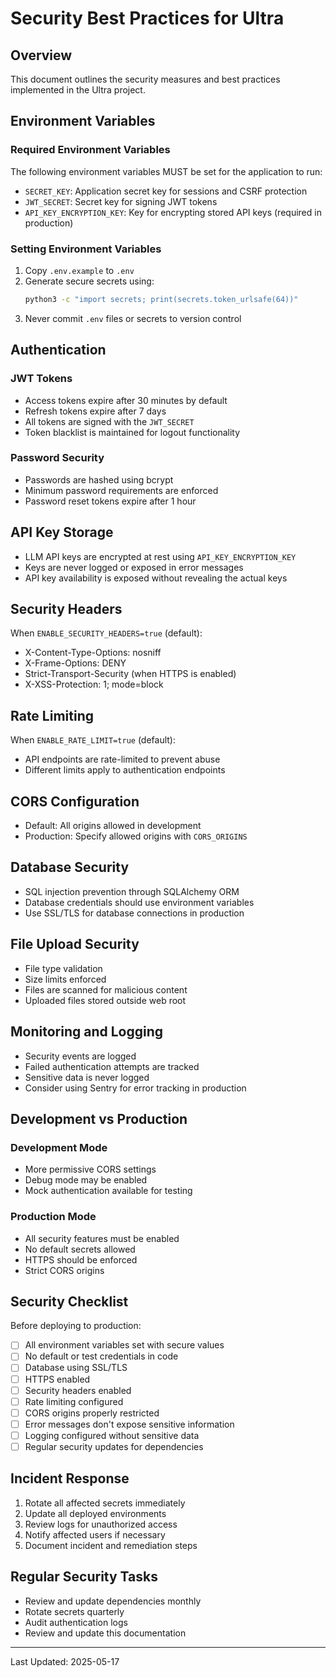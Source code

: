 # Security Best Practices for Ultra

## Overview

This document outlines the security measures and best practices implemented in the Ultra project.

## Environment Variables

### Required Environment Variables

The following environment variables MUST be set for the application to run:

- `SECRET_KEY`: Application secret key for sessions and CSRF protection
- `JWT_SECRET`: Secret key for signing JWT tokens
- `API_KEY_ENCRYPTION_KEY`: Key for encrypting stored API keys (required in production)

### Setting Environment Variables

1. Copy `.env.example` to `.env`
2. Generate secure secrets using:
   ```bash
   python3 -c "import secrets; print(secrets.token_urlsafe(64))"
   ```
3. Never commit `.env` files or secrets to version control

## Authentication

### JWT Tokens

- Access tokens expire after 30 minutes by default
- Refresh tokens expire after 7 days
- All tokens are signed with the `JWT_SECRET`
- Token blacklist is maintained for logout functionality

### Password Security

- Passwords are hashed using bcrypt
- Minimum password requirements are enforced
- Password reset tokens expire after 1 hour

## API Key Storage

- LLM API keys are encrypted at rest using `API_KEY_ENCRYPTION_KEY`
- Keys are never logged or exposed in error messages
- API key availability is exposed without revealing the actual keys

## Security Headers

When `ENABLE_SECURITY_HEADERS=true` (default):

- X-Content-Type-Options: nosniff
- X-Frame-Options: DENY
- Strict-Transport-Security (when HTTPS is enabled)
- X-XSS-Protection: 1; mode=block

## Rate Limiting

When `ENABLE_RATE_LIMIT=true` (default):

- API endpoints are rate-limited to prevent abuse
- Different limits apply to authentication endpoints

## CORS Configuration

- Default: All origins allowed in development
- Production: Specify allowed origins with `CORS_ORIGINS`

## Database Security

- SQL injection prevention through SQLAlchemy ORM
- Database credentials should use environment variables
- Use SSL/TLS for database connections in production

## File Upload Security

- File type validation
- Size limits enforced
- Files are scanned for malicious content
- Uploaded files stored outside web root

## Monitoring and Logging

- Security events are logged
- Failed authentication attempts are tracked
- Sensitive data is never logged
- Consider using Sentry for error tracking in production

## Development vs Production

### Development Mode

- More permissive CORS settings
- Debug mode may be enabled
- Mock authentication available for testing

### Production Mode

- All security features must be enabled
- No default secrets allowed
- HTTPS should be enforced
- Strict CORS origins

## Security Checklist

Before deploying to production:

- [ ] All environment variables set with secure values
- [ ] No default or test credentials in code
- [ ] Database using SSL/TLS
- [ ] HTTPS enabled
- [ ] Security headers enabled
- [ ] Rate limiting configured
- [ ] CORS origins properly restricted
- [ ] Error messages don't expose sensitive information
- [ ] Logging configured without sensitive data
- [ ] Regular security updates for dependencies

## Incident Response

1. Rotate all affected secrets immediately
2. Update all deployed environments
3. Review logs for unauthorized access
4. Notify affected users if necessary
5. Document incident and remediation steps

## Regular Security Tasks

- Review and update dependencies monthly
- Rotate secrets quarterly
- Audit authentication logs
- Review and update this documentation

---

Last Updated: 2025-05-17